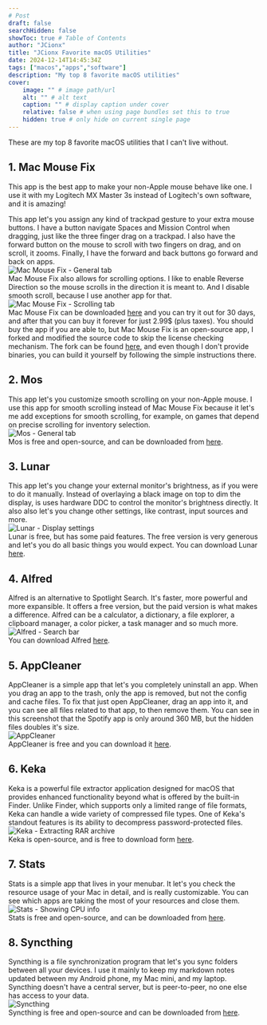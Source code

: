 ```yaml
---
# Post
draft: false
searchHidden: false
showToc: true # Table of Contents
author: "JCionx"
title: "JCionx Favorite macOS Utilities"
date: 2024-12-14T14:45:34Z
tags: ["macos","apps","software"]
description: "My top 8 favorite macOS utilities"
cover:
    image: "" # image path/url
    alt: "" # alt text
    caption: "" # display caption under cover
    relative: false # when using page bundles set this to true
    hidden: true # only hide on current single page
---
```



These are my top 8 favorite macOS utilities that I can't live without.

## 1. Mac Mouse Fix

This app is the best app to make your non-Apple mouse behave like one. I use it with my Logitech MX Master 3s instead of Logitech's own software, and it is amazing!

This app let's you assign any kind of trackpad gesture to your extra mouse buttons. I have a button navigate Spaces and Mission Control when dragging, just like the three finger drag on a trackpad. I also have the forward button on the mouse to scroll with two fingers on drag, and on scroll, it zooms. Finally, I have the forward and back buttons go forward and back on apps.  
![Mac Mouse Fix - General tab](../../images/macmousefix1.png)  
Mac Mouse Fix also allows for scrolling options. I like to enable Reverse Direction so the mouse scrolls in the direction it is meant to. And I disable smooth scroll, because I use another app for that.  
![Mac Mouse Fix - Scrolling tab](../../images/macmousefix2.png)  
Mac Mouse Fix can be downloaded [here](https://macmousefix.com) and you can try it out for 30 days, and after that you can buy it forever for just 2.99$ (plus taxes). You should buy the app if you are able to, but Mac Mouse Fix is an open-source app, I forked and modified the source code to skip the license checking mechanism. The fork can be found [here](https://github.com/JCionx/mac-mouse-fix-activated), and even though I don't provide binaries, you can build it yourself by following the simple instructions there.

## 2. Mos

This app let's you customize smooth scrolling on your non-Apple mouse. I use this app for smooth scrolling instead of Mac Mouse Fix because it let's me add exceptions for smooth scrolling, for example, on games that depend on precise scrolling for inventory selection.  
![Mos - General tab](../../images/mos.png)  
Mos is free and open-source, and can be downloaded from [here](https://mos.caldis.me).

## 3. Lunar

This app let's you change your external monitor's brightness, as if you were to do it manually. Instead of overlaying a black image on top to dim the display, is uses hardware DDC to control the monitor's brightness directly. It also also let's you change other settings, like contrast, input sources and more.  
![Lunar - Display settings](../../images/lunar.png)  
Lunar is free, but has some paid features. The free version is very generous and let's you do all basic things you would expect. You can download Lunar [here](https://lunar.fyi).

## 4. Alfred

Alfred is an alternative to Spotlight Search. It's faster, more powerful and more expansible. It offers a free version, but the paid version is what makes a difference. Alfred can be a calculator, a dictionary, a file explorer, a clipboard manager, a color picker, a task manager and so much more.  
![Alfred - Search bar](../../images/mos.png)  
You can download Alfred [here](https://www.alfredapp.com).

## 5. AppCleaner

AppCleaner is a simple app that let's you completely uninstall an app. When you drag an app to the trash, only the app is removed, but not the config and cache files. To fix that just open AppCleaner, drag an app into it, and you can see all files related to that app, to then remove them. You can see in this screenshot that the Spotify app is only around 360 MB, but the hidden files doubles it's size.  
![AppCleaner](../../images/appcleaner.png)  
AppCleaner is free and you can download it [here](https://freemacsoft.net/appcleaner/).

## 6. Keka

Keka is a powerful file extractor application designed for macOS that provides enhanced functionality beyond what is offered by the built-in Finder. Unlike Finder, which supports only a limited range of file formats, Keka can handle a wide variety of compressed file types. One of Keka's standout features is its ability to decompress password-protected files.  
![Keka - Extracting RAR archive](../../images/appcleaner.png)  
Keka is open-source, and is free to download form [here](https://www.keka.io/en/).

## 7. Stats

Stats is a simple app that lives in your menubar. It let's you check the resource usage of your Mac in detail, and is really customizable. You can see which apps are taking the most of your resources and close them.  
![Stats - Showing CPU info](../../images/stats.png)  
Stats is free and open-source, and can be downloaded from [here](https://github.com/exelban/stats).

## 8. Syncthing

Syncthing is a file synchronization program that let's you sync folders between all your devices. I use it mainly to keep my markdown notes updated between my Android phone, my Mac mini, and my laptop. Syncthing doesn't have a central server, but is peer-to-peer, no one else has access to your data.  
![Syncthing](../../images/syncthing.png)  
Syncthing is free and open-source and can be downloaded from [here](https://syncthing.net/downloads/).
